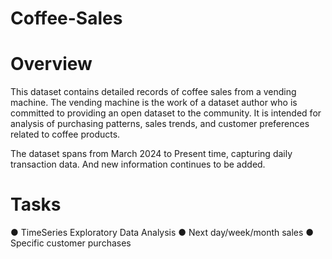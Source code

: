 # Coffee-Sales

# Overview 
 This dataset contains detailed records of coffee sales from a vending machine.
 The vending machine is the work of a dataset author who is committed to providing an open dataset to the community.
 It is intended for analysis of purchasing patterns, sales trends, and customer preferences related to coffee products.

 The dataset spans from March 2024 to Present time, capturing daily transaction data.
 And new information continues to be added.
 # Tasks
 ● TimeSeries Exploratory Data Analysis
 ● Next day/week/month sales
 ● Specific customer purchases
